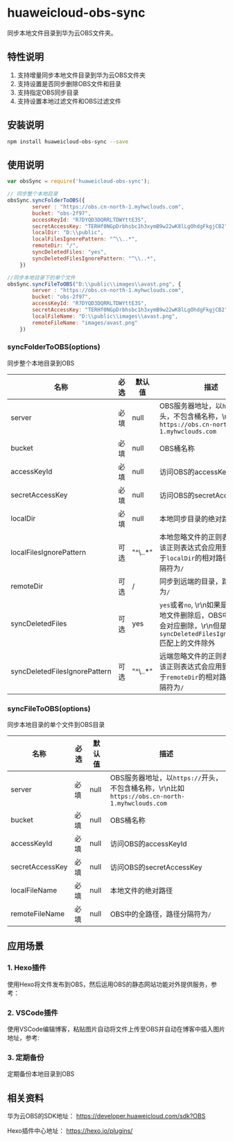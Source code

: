 # huaweicloud-obs-sync

同步本地文件目录到华为云OBS文件夹。

## 特性说明

1. 支持增量同步本地文件目录到华为云OBS文件夹
1. 支持设置是否同步删除OBS文件和目录
1. 支持指定OBS同步目录
1. 支持设置本地过滤文件和OBS过滤文件

## 安装说明

``` bash
npm install huaweicloud-obs-sync --save
```

## 使用说明

``` javascript
var obsSync = require('huaweicloud-obs-sync');

// 同步整个本地目录
obsSync.syncFolderToOBS({
        server : "https://obs.cn-north-1.myhwclouds.com",
        bucket: "obs-2f97",
        accessKeyId: "R7DYQD3DQRRLTDWYttE3S",
        secretAccessKey: "TERHf0NGpDrbhsbc1h3xymB9w22wK8lLgOhdgFkgjCB2",
        localDir: "D:\\public",
        localFilesIgnorePattern: "^\\..*",
        remoteDir: "/",
        syncDeletedFiles: "yes",
        syncDeletedFilesIgnorePattern: "^\\..*",
    })

//同步本地目录下的单个文件
obsSync.syncFileToOBS("D:\\public\\images\\avast.png", {
        server : "https://obs.cn-north-1.myhwclouds.com",
        bucket: "obs-2f97",
        accessKeyId: "R7DYQD3DQRRLTDWYttE3S",
        secretAccessKey: "TERHf0NGpDrbhsbc1h3xymB9w22wK8lLgOhdgFkgjCB2"
        localFileName: "D:\\public\\images\\avast.png",
        remoteFileName: "images/avast.png"
    })
```

### syncFolderToOBS(options)

同步整个本地目录到OBS

| 名称 | 必选 | 默认值 | 描述 |
| -- | -- | -- |-- |
| server | 必填 | null | OBS服务器地址，以`https://`开头，不包含桶名称，\r\n比如`https://obs.cn-north-1.myhwclouds.com` |
| bucket |必填 | null | OBS桶名称 |
| accessKeyId | 必填 | null | 访问OBS的accessKeyId |
| secretAccessKey | 必填 | null | 访问OBS的secretAccessKey |
| localDir | 必填 | null | 本地同步目录的绝对路径 |
| localFilesIgnorePattern | 可选 | "^\\..*" | 本地忽略文件的正则表达式，\r\n该正则表达式会应用到文件相对于`localDir`的相对路径，路径分隔符为`/` |
| remoteDir | 可选 | / | 同步到远端的目录，路径分隔符为`/` |
| syncDeletedFiles | 可选 | yes | `yes`或者`no`, \r\n如果是`yes`，则本地文件删除后，OBS中的文件也会对应删除，\r\n但是`syncDeletedFilesIgnorePattern`匹配上的文件除外 |
| syncDeletedFilesIgnorePattern | 可选 | "^\\..*" | 远端忽略文件的正则表达式，\r\n该正则表达式会应用到文件相对于`remoteDir`的相对路径，路径分隔符为`/` |

### syncFileToOBS(options)

同步本地目录的单个文件到OBS目录

| 名称 | 必选 | 默认值 | 描述 |
| -- | -- | -- |-- |
| server | 必填 | null | OBS服务器地址，以`https://`开头，不包含桶名称，\r\n比如`https://obs.cn-north-1.myhwclouds.com` |
| bucket |必填 | null | OBS桶名称 |
| accessKeyId | 必填 | null | 访问OBS的accessKeyId |
| secretAccessKey | 必填 | null | 访问OBS的secretAccessKey |
| localFileName | 必填 | null | 本地文件的绝对路径 |
| remoteFileName | 必填 | null | OBS中的全路径，路径分隔符为`/` |

## 应用场景

### 1. Hexo插件

使用Hexo将文件发布到OBS，然后运用OBS的静态网站功能对外提供服务，参考：

### 2. VSCode插件

使用VSCode编辑博客，粘贴图片自动将文件上传至OBS并自动在博客中插入图片地址，参考:

### 3. 定期备份

定期备份本地目录到OBS

## 相关资料

华为云OBS的SDK地址： https://developer.huaweicloud.com/sdk?OBS

Hexo插件中心地址： https://hexo.io/plugins/